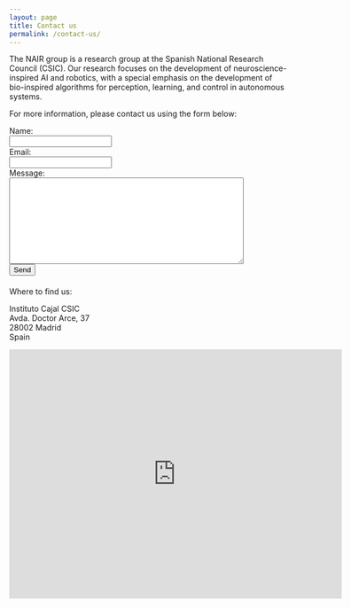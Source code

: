 ```yaml
---
layout: page
title: Contact us
permalink: /contact-us/
---
```


The NAIR group is a research group at the Spanish National Research Council (CSIC). Our research focuses on the development of neuroscience-inspired AI and robotics, with a special emphasis on the development of bio-inspired algorithms for perception, learning, and control in autonomous systems.

For more information, please contact us using the form below:

<!--https://www.netlify.com/platform/core/forms/-->
<form name="contact" method="POST" data-netlify="true" style="margin-bottom: 20px;">
    <label for="name">Name:</label><br>
    <input type="text" id="name" name="name" required><br>
    <label for="email">Email:</label><br>
    <input type="email" id="email" name="email" required><br>
    <label for="message">Message:</label><br>
    <textarea id="message" name="message" rows="10" cols="50" required></textarea><br>
    <input type="submit" value="Send">
</form>

Where to find us:

Instituto Cajal CSIC<br>
Avda. Doctor Arce, 37<br>
28002 Madrid<br>
Spain

<iframe src="https://www.google.com/maps/embed?pb=!1m18!1m12!1m3!1d97159.1188015647!2d-3.762632967115804!3d40.44821294662484!2m3!1f0!2f0!3f0!3m2!1i1024!2i768!4f13.1!3m3!1m2!1s0xd4228dc3425106b%3A0xb35f154ebd25a71!2sInstituto%20Cajal%20-%20CSIC!5e0!3m2!1ses!2ses!4v1710016762149!5m2!1ses!2ses" width="600" height="450" style="border:0;margin-bottom: 50px;" allowfullscreen="" loading="lazy" referrerpolicy="no-referrer-when-downgrade"></iframe>